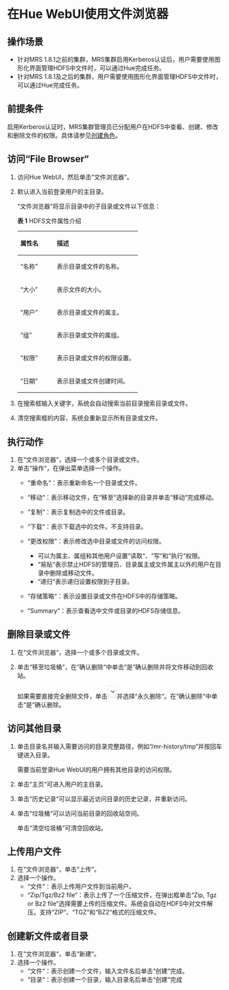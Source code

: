 # 在Hue WebUI使用文件浏览器<a name="ZH-CN_TOPIC_0050661081"></a>

## 操作场景<a name="zh-cn_topic_0049949145_section18334049192439"></a>

-   针对MRS 1.8.1之前的集群，MRS集群启用Kerberos认证后，用户需要使用图形化界面管理HDFS中文件时，可以通过Hue完成任务。
-   针对MRS 1.8.1及之后的集群，用户需要使用图形化界面管理HDFS中文件时，可以通过Hue完成任务。

## 前提条件<a name="zh-cn_topic_0049949145_section16114624192542"></a>

启用Kerberos认证时，MRS集群管理员已分配用户在HDFS中查看、创建、修改和删除文件的权限。具体请参见[创建角色](创建角色-安全.md)。

## 访问“File Browser“<a name="section66894515326"></a>

1.  访问Hue WebUI，然后单击“文件浏览器“。
2.  默认进入当前登录用户的主目录。

    “文件浏览器“将显示目录中的子目录或文件以下信息：

    **表 1**  HDFS文件属性介绍

    <a name="table4344895415333"></a>
    <table><thead align="left"><tr id="row4324098615333"><th class="cellrowborder" valign="top" width="30.259999999999998%" id="mcps1.2.3.1.1"><p id="p5244785615333"><a name="p5244785615333"></a><a name="p5244785615333"></a>属性名</p>
    </th>
    <th class="cellrowborder" valign="top" width="69.74000000000001%" id="mcps1.2.3.1.2"><p id="p2041794715333"><a name="p2041794715333"></a><a name="p2041794715333"></a>描述</p>
    </th>
    </tr>
    </thead>
    <tbody><tr id="row3939615315333"><td class="cellrowborder" valign="top" width="30.259999999999998%" headers="mcps1.2.3.1.1 "><p id="p4862183015333"><a name="p4862183015333"></a><a name="p4862183015333"></a><span class="parmname" id="parmname1285896615333"><a name="parmname1285896615333"></a><a name="parmname1285896615333"></a>“名称”</span></p>
    </td>
    <td class="cellrowborder" valign="top" width="69.74000000000001%" headers="mcps1.2.3.1.2 "><p id="p4605411915333"><a name="p4605411915333"></a><a name="p4605411915333"></a>表示目录或文件的名称。</p>
    </td>
    </tr>
    <tr id="row4062230615333"><td class="cellrowborder" valign="top" width="30.259999999999998%" headers="mcps1.2.3.1.1 "><p id="p3697181115333"><a name="p3697181115333"></a><a name="p3697181115333"></a><span class="parmname" id="parmname1902105915333"><a name="parmname1902105915333"></a><a name="parmname1902105915333"></a>“大小”</span></p>
    </td>
    <td class="cellrowborder" valign="top" width="69.74000000000001%" headers="mcps1.2.3.1.2 "><p id="p4192673415333"><a name="p4192673415333"></a><a name="p4192673415333"></a>表示文件的大小。</p>
    </td>
    </tr>
    <tr id="row4137987115333"><td class="cellrowborder" valign="top" width="30.259999999999998%" headers="mcps1.2.3.1.1 "><p id="p207245315333"><a name="p207245315333"></a><a name="p207245315333"></a><span class="parmname" id="parmname3005643415333"><a name="parmname3005643415333"></a><a name="parmname3005643415333"></a>“用户”</span></p>
    </td>
    <td class="cellrowborder" valign="top" width="69.74000000000001%" headers="mcps1.2.3.1.2 "><p id="p3365104215333"><a name="p3365104215333"></a><a name="p3365104215333"></a>表示目录或文件的属主。</p>
    </td>
    </tr>
    <tr id="row5652215215333"><td class="cellrowborder" valign="top" width="30.259999999999998%" headers="mcps1.2.3.1.1 "><p id="p6343523615333"><a name="p6343523615333"></a><a name="p6343523615333"></a><span class="parmname" id="parmname3687452115333"><a name="parmname3687452115333"></a><a name="parmname3687452115333"></a>“组”</span></p>
    </td>
    <td class="cellrowborder" valign="top" width="69.74000000000001%" headers="mcps1.2.3.1.2 "><p id="p3798050615333"><a name="p3798050615333"></a><a name="p3798050615333"></a>表示目录或文件的属组。</p>
    </td>
    </tr>
    <tr id="row6065221515333"><td class="cellrowborder" valign="top" width="30.259999999999998%" headers="mcps1.2.3.1.1 "><p id="p1489163915333"><a name="p1489163915333"></a><a name="p1489163915333"></a><span class="parmname" id="parmname3893732815333"><a name="parmname3893732815333"></a><a name="parmname3893732815333"></a>“权限”</span></p>
    </td>
    <td class="cellrowborder" valign="top" width="69.74000000000001%" headers="mcps1.2.3.1.2 "><p id="p6537214315333"><a name="p6537214315333"></a><a name="p6537214315333"></a>表示目录或文件的权限设置。</p>
    </td>
    </tr>
    <tr id="row1543296115333"><td class="cellrowborder" valign="top" width="30.259999999999998%" headers="mcps1.2.3.1.1 "><p id="p1388235915333"><a name="p1388235915333"></a><a name="p1388235915333"></a><span class="parmname" id="parmname899902415333"><a name="parmname899902415333"></a><a name="parmname899902415333"></a>“日期”</span></p>
    </td>
    <td class="cellrowborder" valign="top" width="69.74000000000001%" headers="mcps1.2.3.1.2 "><p id="p5072930415333"><a name="p5072930415333"></a><a name="p5072930415333"></a>表示目录或文件创建时间。</p>
    </td>
    </tr>
    </tbody>
    </table>

3.  在搜索框输入关键字，系统会自动搜索当前目录搜索目录或文件。
4.  清空搜索框的内容，系统会重新显示所有目录或文件。

## 执行动作<a name="section62998231540"></a>

1.  在“文件浏览器“，选择一个或多个目录或文件。
2.  单击“操作“，在弹出菜单选择一个操作。
    -   “重命名“：表示重新命名一个目录或文件。
    -   “移动“：表示移动文件，在“移至“选择新的目录并单击“移动“完成移动。
    -   “复制“：表示复制选中的文件或目录。
    -   “下载“：表示下载选中的文件。不支持目录。
    -   “更改权限“：表示修改选中目录或文件的访问权限。
        -   可以为属主、属组和其他用户设置“读取“、“写“和“执行“权限。
        -   “易贴“表示禁止HDFS的管理员、目录属主或文件属主以外的用户在目录中删除或移动文件。
        -   “递归“表示递归设置权限到子目录。

    -   “存储策略“：表示设置目录或文件在HDFS中的存储策略。
    -   “Summary“：表示查看选中文件或目录的HDFS存储信息。


## 删除目录或文件<a name="section2334570615428"></a>

1.  在“文件浏览器“，选择一个或多个目录或文件。
2.  单击“移至垃圾桶“，在“确认删除“中单击“是“确认删除并将文件移动到回收站。

    如果需要直接完全删除文件，单击![](figures/zh-cn_image_0056734280.jpg)并选择“永久删除“。在“确认删除“中单击“是“确认删除。


## 访问其他目录<a name="section4838881415445"></a>

1.  单击目录名并输入需要访问的目录完整路径，例如“/mr-history/tmp“并按回车键进入目录。

    需要当前登录Hue WebUI的用户拥有其他目录的访问权限。

2.  单击“主页“可进入用户的主目录。
3.  单击“历史记录“可以显示最近访问目录的历史记录，并重新访问。
4.  单击“垃圾桶“可以访问当前目录的回收站空间。

    单击“清空垃圾桶“可清空回收站。


## 上传用户文件<a name="section5192645015514"></a>

1.  在“文件浏览器“，单击“上传“。
2.  选择一个操作。
    -   “文件“：表示上传用户文件到当前用户。
    -   “Zip/Tgz/Bz2 file“：表示上传了一个压缩文件，在弹出框单击“Zip, Tgz or Bz2 file“选择需要上传的压缩文件。系统会自动在HDFS中对文件解压。支持“ZIP“、“TGZ“和“BZ2“格式的压缩文件。


## 创建新文件或者目录<a name="section179653215528"></a>

1.  在“文件浏览器“，单击“新建“。
2.  选择一个操作。
    -   “文件“：表示创建一个文件，输入文件名后单击“创建“完成。
    -   “目录“：表示创建一个目录，输入目录名后单击“创建“完成


